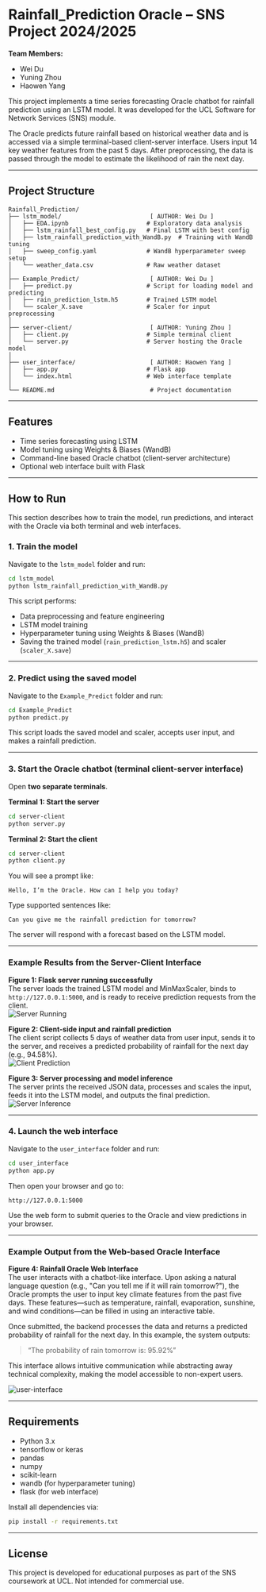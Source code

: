 # Rainfall_Prediction Oracle – SNS Project 2024/2025

**Team Members:**
- Wei Du
- Yuning Zhou
- Haowen Yang

This project implements a time series forecasting Oracle chatbot for rainfall prediction using an LSTM model. It was developed for the UCL Software for Network Services (SNS) module.

The Oracle predicts future rainfall based on historical weather data and is accessed via a simple terminal-based client-server interface.
Users input 14 key weather features from the past 5 days. After preprocessing, the data is passed through the model to estimate the likelihood of rain the next day.


---

## Project Structure

```text
Rainfall_Prediction/
├── lstm_model/                         [ AUTHOR: Wei Du ]
│   ├── EDA.ipynb                      # Exploratory data analysis
│   ├── lstm_rainfall_best_config.py   # Final LSTM with best config
│   ├── lstm_rainfall_prediction_with_WandB.py  # Training with WandB tuning
│   ├── sweep_config.yaml              # WandB hyperparameter sweep setup
│   └── weather_data.csv               # Raw weather dataset
│
├── Example_Predict/                    [ AUTHOR: Wei Du ]
│   ├── predict.py                     # Script for loading model and predicting
│   ├── rain_prediction_lstm.h5        # Trained LSTM model
│   └── scaler_X.save                  # Scaler for input preprocessing
│
├── server-client/                      [ AUTHOR: Yuning Zhou ]
│   ├── client.py                      # Simple terminal client
│   └── server.py                      # Server hosting the Oracle model
│
├── user_interface/                     [ AUTHOR: Haowen Yang ]
│   ├── app.py                         # Flask app
│   └── index.html                     # Web interface template
│
└── README.md                           # Project documentation
```

---

## Features

- Time series forecasting using LSTM
- Model tuning using Weights & Biases (WandB)
- Command-line based Oracle chatbot (client-server architecture)
- Optional web interface built with Flask

---

## How to Run

This section describes how to train the model, run predictions, and interact with the Oracle via both terminal and web interfaces.

### 1. Train the model

Navigate to the `lstm_model` folder and run:

```bash
cd lstm_model
python lstm_rainfall_prediction_with_WandB.py
```

This script performs:
- Data preprocessing and feature engineering
- LSTM model training
- Hyperparameter tuning using Weights & Biases (WandB)
- Saving the trained model (`rain_prediction_lstm.h5`) and scaler (`scaler_X.save`)

---

### 2. Predict using the saved model

Navigate to the `Example_Predict` folder and run:

```bash
cd Example_Predict
python predict.py
```

This script loads the saved model and scaler, accepts user input, and makes a rainfall prediction.

---

### 3. Start the Oracle chatbot (terminal client-server interface)

Open **two separate terminals**.

**Terminal 1: Start the server**

```bash
cd server-client
python server.py
```

**Terminal 2: Start the client**

```bash
cd server-client
python client.py
```

You will see a prompt like:

```
Hello, I’m the Oracle. How can I help you today?
```

Type supported sentences like:

```
Can you give me the rainfall prediction for tomorrow?
```

The server will respond with a forecast based on the LSTM model.

---

### Example Results from the Server-Client Interface

**Figure 1: Flask server running successfully**  
The server loads the trained LSTM model and MinMaxScaler, binds to `http://127.0.0.1:5000`, and is ready to receive prediction requests from the client.  
![Server Running](./1.png)

**Figure 2: Client-side input and rainfall prediction**  
The client script collects 5 days of weather data from user input, sends it to the server, and receives a predicted probability of rainfall for the next day (e.g., 94.58%).  
![Client Prediction](./2.png)

**Figure 3: Server processing and model inference**  
The server prints the received JSON data, processes and scales the input, feeds it into the LSTM model, and outputs the final prediction.  
![Server Inference](./3.png)

---

### 4. Launch the web interface

Navigate to the `user_interface` folder and run:

```bash
cd user_interface
python app.py
```

Then open your browser and go to:

```
http://127.0.0.1:5000
```
Use the web form to submit queries to the Oracle and view predictions in your browser.

---

### Example Output from the Web-based Oracle Interface

**Figure 4: Rainfall Oracle Web Interface**  
The user interacts with a chatbot-like interface. Upon asking a natural language question (e.g., "Can you tell me if it will rain tomorrow?"), the Oracle prompts the user to input key climate features from the past five days. These features—such as temperature, rainfall, evaporation, sunshine, and wind conditions—can be filled in using an interactive table.

Once submitted, the backend processes the data and returns a predicted probability of rainfall for the next day. In this example, the system outputs:  
> “The probability of rain tomorrow is: 95.92%”

This interface allows intuitive communication while abstracting away technical complexity, making the model accessible to non-expert users.

![user-interface](./user-interface.png)

---

## Requirements

- Python 3.x
- tensorflow or keras
- pandas
- numpy
- scikit-learn
- wandb (for hyperparameter tuning)
- flask (for web interface)

Install all dependencies via:

```bash
pip install -r requirements.txt
```

---

## License

This project is developed for educational purposes as part of the SNS coursework at UCL. Not intended for commercial use.
